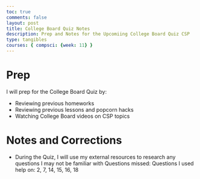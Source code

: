 ```yaml
---
toc: true
comments: false
layout: post
title: College Board Quiz Notes
description: Prep and Notes for the Upcomiing College Board Quiz CSP
type: tangibles
courses: { compsci: {week: 11} }
---
```


# Prep
I will prep for the College Board Quiz by:
- Reviewing previous homeworks
- Reviewing previous lessons and popcorn hacks
- Watching College Board videos on CSP topics

# Notes and Corrections
- During the Quiz, I will use my external resources to research any questions I may not be familiar with
Questions missed:
Questions I used help on: 2, 7, 14, 15, 16, 18
